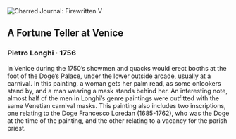 <div class="artwork-of-the-day">
  <div class="container">
    <div class="img-wrapper">
      <img
        src="https://uploads2.wikiart.org/images/pietro-longhi/a-fortune-teller-at-venice.jpg!Large.jpg"
        alt="Charred Journal: Firewritten V" />
    </div>
    <div class="artwork-detail">
      <div class="artwork-origin"> 
        <h2 class="artwork-name">A Fortune Teller at Venice</h2>
        <h3 class="artist">
          Pietro Longhi
                    ·  1756
        </h3>
      </div>
      <p class="description">
        <span class="artwork-description-text ng-binding" ng-bind-html="viewModel.ArtworkOfTheDay.Description | unsafe">In Venice during the 1750’s showmen and quacks would erect booths at the foot of the Doge’s Palace, under the lower outside arcade, usually at a carnival. In this painting, a woman gets her palm read, as some onlookers stand by, and a man wearing a mask stands behind her. An interesting note, almost half of the men in Longhi’s genre paintings were outfitted with the same Venetian carnival masks. This painting also includes two inscriptions, one relating to the Doge Francesco Loredan (1685-1762), who was the Doge at the time of the painting, and the other relating to a vacancy for the parish priest.</span>
                        <div class="text-shadow-container" ng-show="showShadow" style=""></div>
      </p>
    </div>
  </div>

</div>
